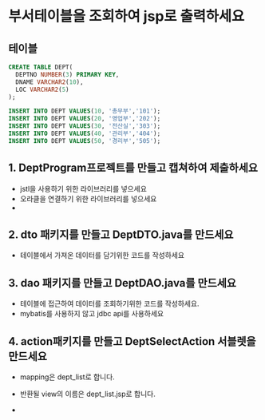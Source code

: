 # 부서테이블을 조회하여 jsp로 출력하세요


## 테이블
```sql
CREATE TABLE DEPT(
  DEPTNO NUMBER(3) PRIMARY KEY,
  DNAME VARCHAR2(10),
  LOC VARCHAR2(5)
);

INSERT INTO DEPT VALUES(10, '총무부','101');
INSERT INTO DEPT VALUES(20, '영업부','202');
INSERT INTO DEPT VALUES(30, '전산실','303');
INSERT INTO DEPT VALUES(40, '관리부','404');
INSERT INTO DEPT VALUES(50, '경리부','505');
````

## 1. DeptProgram프로젝트를 만들고 캡쳐하여 제출하세요
- jstl을 사용하기 위한 라이브러리를 넣으세요
- 오라클을 연결하기 위한 라이브러리를 넣으세요
- 
## 2. dto 패키지를 만들고 DeptDTO.java를 만드세요
- 테이블에서 가져온 데이터를 담기위한 코드를 작성하세요

## 3. dao 패키지를 만들고 DeptDAO.java를 만드세요
- 테이블에 접근하여 데이터를 조회하기위한 코드를 작성하세요.
- mybatis를 사용하지 않고 jdbc api를 사용하세요

## 4. action패키지를 만들고 DeptSelectAction 서블렛을 만드세요
- mapping은 dept_list로 합니다.
- 반환될 view의 이름은 dept_list.jsp로 합니다.

- 
